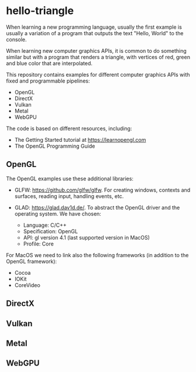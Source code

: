# hello-triangle

When learning a new programming language, usually the first example is usually a variation of a program that outputs the text "Hello, World" to the console.

When learning new computer graphics APIs, it is common to do something similar but with a program that renders a triangle, with vertices of red, green and blue color that are interpolated.

This repository contains examples for different computer graphics APIs with fixed and programmable pipelines:

- OpenGL
- DirectX
- Vulkan
- Metal
- WebGPU

The code is based on different resources, including:

- The Getting Started tutorial at https://learnopengl.com
- The OpenGL Programming Guide

## OpenGL 

The OpenGL examples use these additional libraries:

- GLFW: https://github.com/glfw/glfw. For creating windows, contexts and surfaces, reading input, handling events, etc.

- GLAD: https://glad.dav1d.de/. To abstract the OpenGL driver and the operating system. We have chosen:

   - Language: C/C++
   - Specification: OpenGL
   - API: gl version 4.1 (last supported version in MacOS)
   - Profile: Core

For MacOS we need to link also the following frameworks (in addition to the OpenGL framework):

- Cocoa
- IOKit
- CoreVideo

## DirectX


## Vulkan


## Metal


## WebGPU